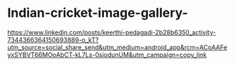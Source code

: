 # Indian-cricket-image-gallery-
https://www.linkedin.com/posts/keerthi-pedagadi-2b28b6350_activity-7344366364150693889-o_kT?utm_source=social_share_send&utm_medium=android_app&rcm=ACoAAFeyxSYBVT66MOoAbCT-kL7Ls-0sjodunUM&utm_campaign=copy_link
